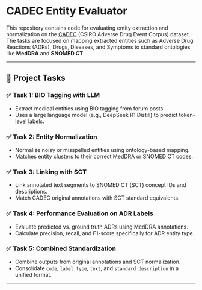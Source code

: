 # CADEC Entity Evaluator

This repository contains code for evaluating entity extraction and normalization on the [CADEC](https://academic.oup.com/jamia/article/23/1/116/2379847) (CSIRO Adverse Drug Event Corpus) dataset. The tasks are focused on mapping extracted entities such as Adverse Drug Reactions (ADRs), Drugs, Diseases, and Symptoms to standard ontologies like **MedDRA** and **SNOMED CT**.

---

## 🧠 Project Tasks

### ✅ Task 1: BIO Tagging with LLM
- Extract medical entities using BIO tagging from forum posts.
- Uses a large language model (e.g., DeepSeek R1 Distill) to predict token-level labels.

### ✅ Task 2: Entity Normalization
- Normalize noisy or misspelled entities using ontology-based mapping.
- Matches entity clusters to their correct MedDRA or SNOMED CT codes.

### ✅ Task 3: Linking with SCT
- Link annotated text segments to SNOMED CT (SCT) concept IDs and descriptions.
- Match CADEC original annotations with SCT standard equivalents.

### ✅ Task 4: Performance Evaluation on ADR Labels
- Evaluate predicted vs. ground truth ADRs using MedDRA annotations.
- Calculate precision, recall, and F1-score specifically for ADR entity type.

### ✅ Task 5: Combined Standardization
- Combine outputs from original annotations and SCT normalization.
- Consolidate `code`, `label type`, `text`, and `standard description` in a unified format.

---
